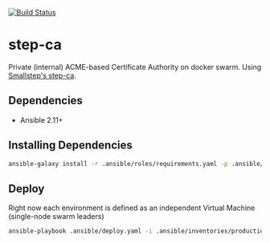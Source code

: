 [![Build Status](https://drone.kiwi-labs.net/api/badges/Diesel-Net/step-ca/status.svg)](https://drone.kiwi-labs.net/Diesel-Net/step-ca)

# step-ca
Private (internal) ACME-based Certificate Authority on docker swarm. Using [Smallstep's step-ca](https://smallstep.com/docs/step-ca).

## Dependencies
- Ansible 2.11+

## Installing Dependencies
```bash
ansible-galaxy install -r .ansible/roles/requirements.yaml -p .ansible/roles --force
```

## Deploy
Right now each environment is defined as an independent Virtual Machine (single-node swarm leaders)
```bash
ansible-playbook .ansible/deploy.yaml -i .ansible/inventories/production/hosts --vault-id ~/.tokens/master_id
```
